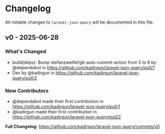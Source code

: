 # Changelog

All notable changes to `laravel-json-query` will be documented in this file.

## v0 - 2025-06-28

### What's Changed

* build(deps): Bump stefanzweifel/git-auto-commit-action from 5 to 6 by @dependabot in https://github.com/kadirgun/laravel-json-query/pull/1
* Dev by @kadirgun in https://github.com/kadirgun/laravel-json-query/pull/2

### New Contributors

* @dependabot made their first contribution in https://github.com/kadirgun/laravel-json-query/pull/1
* @kadirgun made their first contribution in https://github.com/kadirgun/laravel-json-query/pull/2

**Full Changelog**: https://github.com/kadirgun/laravel-json-query/commits/v0
